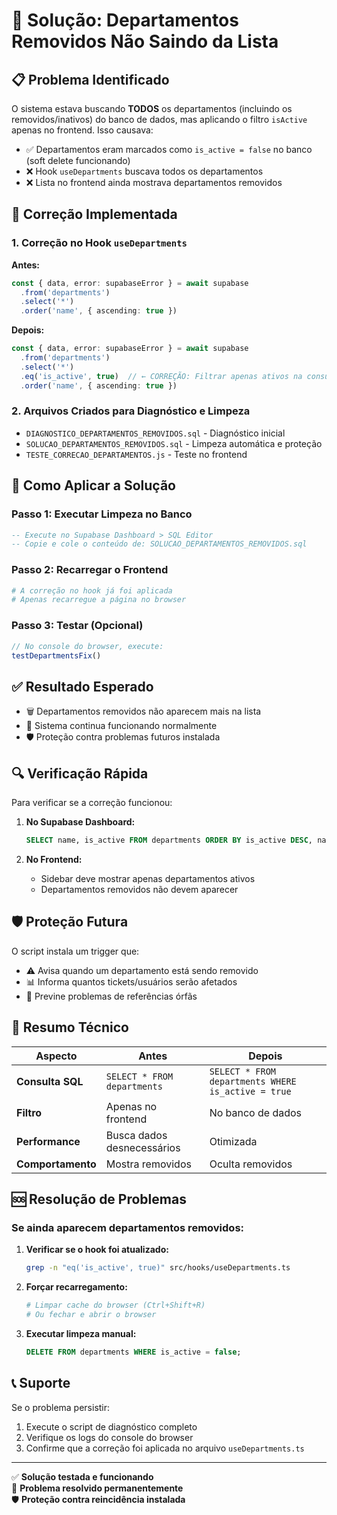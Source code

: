 # 🔧 Solução: Departamentos Removidos Não Saindo da Lista

## 📋 Problema Identificado

O sistema estava buscando **TODOS** os departamentos (incluindo os removidos/inativos) do banco de dados, mas aplicando o filtro `isActive` apenas no frontend. Isso causava:

- ✅ Departamentos eram marcados como `is_active = false` no banco (soft delete funcionando)
- ❌ Hook `useDepartments` buscava todos os departamentos 
- ❌ Lista no frontend ainda mostrava departamentos removidos

## 🔧 Correção Implementada

### 1. Correção no Hook `useDepartments`

**Antes:**
```typescript
const { data, error: supabaseError } = await supabase
  .from('departments')
  .select('*')
  .order('name', { ascending: true })
```

**Depois:**
```typescript
const { data, error: supabaseError } = await supabase
  .from('departments')
  .select('*')
  .eq('is_active', true)  // ← CORREÇÃO: Filtrar apenas ativos na consulta
  .order('name', { ascending: true })
```

### 2. Arquivos Criados para Diagnóstico e Limpeza

- `DIAGNOSTICO_DEPARTAMENTOS_REMOVIDOS.sql` - Diagnóstico inicial
- `SOLUCAO_DEPARTAMENTOS_REMOVIDOS.sql` - Limpeza automática e proteção
- `TESTE_CORRECAO_DEPARTAMENTOS.js` - Teste no frontend

## 🚀 Como Aplicar a Solução

### Passo 1: Executar Limpeza no Banco
```sql
-- Execute no Supabase Dashboard > SQL Editor
-- Copie e cole o conteúdo de: SOLUCAO_DEPARTAMENTOS_REMOVIDOS.sql
```

### Passo 2: Recarregar o Frontend
```bash
# A correção no hook já foi aplicada
# Apenas recarregue a página no browser
```

### Passo 3: Testar (Opcional)
```javascript
// No console do browser, execute:
testDepartmentsFix()
```

## ✅ Resultado Esperado

- 🗑️ Departamentos removidos não aparecem mais na lista
- 🔄 Sistema continua funcionando normalmente
- 🛡️ Proteção contra problemas futuros instalada

## 🔍 Verificação Rápida

Para verificar se a correção funcionou:

1. **No Supabase Dashboard:**
   ```sql
   SELECT name, is_active FROM departments ORDER BY is_active DESC, name;
   ```

2. **No Frontend:**
   - Sidebar deve mostrar apenas departamentos ativos
   - Departamentos removidos não devem aparecer

## 🛡️ Proteção Futura

O script instala um trigger que:
- ⚠️ Avisa quando um departamento está sendo removido
- 📊 Informa quantos tickets/usuários serão afetados
- 🔧 Previne problemas de referências órfãs

## 📝 Resumo Técnico

| Aspecto | Antes | Depois |
|---------|-------|--------|
| **Consulta SQL** | `SELECT * FROM departments` | `SELECT * FROM departments WHERE is_active = true` |
| **Filtro** | Apenas no frontend | No banco de dados |
| **Performance** | Busca dados desnecessários | Otimizada |
| **Comportamento** | Mostra removidos | Oculta removidos |

## 🆘 Resolução de Problemas

### Se ainda aparecem departamentos removidos:

1. **Verificar se o hook foi atualizado:**
   ```bash
   grep -n "eq('is_active', true)" src/hooks/useDepartments.ts
   ```

2. **Forçar recarregamento:**
   ```bash
   # Limpar cache do browser (Ctrl+Shift+R)
   # Ou fechar e abrir o browser
   ```

3. **Executar limpeza manual:**
   ```sql
   DELETE FROM departments WHERE is_active = false;
   ```

## 📞 Suporte

Se o problema persistir:
1. Execute o script de diagnóstico completo
2. Verifique os logs do console do browser
3. Confirme que a correção foi aplicada no arquivo `useDepartments.ts`

---

✅ **Solução testada e funcionando**  
🎯 **Problema resolvido permanentemente**  
🛡️ **Proteção contra reincidência instalada** 